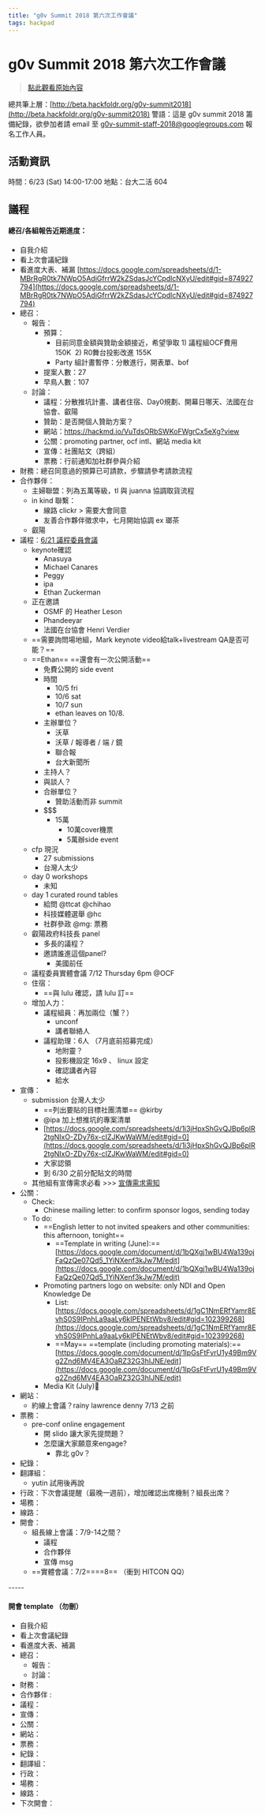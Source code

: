 ```yaml
---
title: "g0v Summit 2018 第六次工作會議"
tags: hackpad
---
```


# g0v Summit 2018 第六次工作會議

> [點此觀看原始內容](https://g0v.hackpad.tw/qlRjLIi6bIU)


總共筆上層：[http://beta.hackfoldr.org/g0v-summit2018](http://beta.hackfoldr.org/g0v-summit2018)
警語：這是 g0v summit 2018 籌備紀錄，欲參加者請 email 至 [g0v-summit-staff-2018@googlegroups.com](mailto:g0v-summit-staff-2018@googlegroups.com) 報名工作人員。

## 活動資訊

時間：6/23 (Sat) 14:00-17:00
地點：台大二活  604

## 議程

#### 總召/各組報告近期進度：

- 自我介紹
- 看上次會議紀錄
- 看進度大表、補漏 [https://docs.google.com/spreadsheets/d/1-MBrRgR0tk7NWpO5AdiGfrrW2kZSdasJcYCpdlcNXyU/edit#gid=874927794](https://docs.google.com/spreadsheets/d/1-MBrRgR0tk7NWpO5AdiGfrrW2kZSdasJcYCpdlcNXyU/edit#gid=874927794)
- 總召：
    - 報告：
        - 預算：
            - 目前同意金額與贊助金額接近，希望爭取 1) 議程組OCF費用 150K  2) R0舞台投影改進 155K
            - Party 組計畫暫停：分散進行，開表單、bof
        - 提案人數：27
        - 早鳥人數：107
    - 討論：
        - 議程：分散推坑計畫、講者住宿、Day0規劃、開幕日哪天、法國在台協會、叡陽
        - 贊助：是否開個人贊助方案？
        - 網站：[https://](https://hackmd.io/VuTdsORbSWKoFWgrCx5eXg?view)[hackmd.io/VuTdsORbSWKoFWgrCx5eXg?](https://hackmd.io/VuTdsORbSWKoFWgrCx5eXg?view)[view](https://hackmd.io/VuTdsORbSWKoFWgrCx5eXg?view)
        - 公關：promoting partner, ocf intl、網站 media kit
        - 宣傳：社團貼文（跨組）
        - 票務：行前通知加社群參與介紹
- 財務：總召同意過的預算已可請款，步驟請參考請款流程
- 合作夥伴：
    - 主婦聯盟：列為五萬等級，tl 與 juanna 協調取貨流程
    - in kind 聯繫：
        - 線路 clickr > 需要大會同意
        - 友善合作夥伴徵求中，七月開始協調 ex 瑯茶
    - 叡陽
- 議程：[6/21 議程委員會議](https://docs.google.com/document/d/1FcBlUgyAT15yLKDUMFYNOCSEHrRXRyg3t2Cxn6wxfYA/edit#)
    - keynote確認
        - Anasuya
        - Michael Canares
        - Peggy
        - ipa
        - Ethan Zuckerman
    - 正在邀請
        - OSMF 的 Heather Leson
        - Phandeeyar
        - 法國在台協會 Henri Verdier
    - ==需要詢問場地組，Mark keynote video給talk+livestream QA是否可能？==
    - ==Ethan==  ==還會有一次公開活動==
        - 免費公開的  side event
        - 時間
            - 10/5 fri
            - 10/6 sat
            - 10/7 sun
            - ethan leaves on 10/8.
        - 主辦單位？
            - 沃草
            - 沃草 / 報導者 / 端 / 鏡
            - 聯合報
            - 台大新聞所
        - 主持人？
        - 與談人？
        - 合辦單位？
            - 贊助活動而非 summit
        - $$$
            - 15萬
                - 10萬cover機票
                - 5萬辦side event
    - cfp  現況
        - 27 submissions
        - 台灣人太少
    - day 0 workshops
        - 未知
    - day 1 curated round tables
        - 給問 @ttcat @chihao
        - 科技媒體選舉 @hc
        - 社群參政 @mg: 票務
    - 叡陽政府科技長  panel
        - 多長的議程？
        - 邀請誰進這個panel?
            - 美國前任
    - 議程委員實體會議 7/12 Thursday 6pm @OCF
    - 住宿：
        - ==與 lulu 確認，請 lulu 訂==
    - 增加人力：
        - 議程組員：再加兩位（蟹？）
            - unconf
            - 講者聯絡人
        - 議程助理：6人 （7月底前招募完成）
            - 地附靈？
            - 投影機設定 16x9 、 linux 設定
            - 確認講者內容
            - 給水
- 宣傳：
    - submission 台灣人太少
        - ==列出要貼的目標社團清單== @kirby
        - @ipa 加上想推坑的專案清單
        - [https://docs.google.com/spreadsheets/d/1i3jHpxShGvQJBp6plR2tgNIxO-ZDy76x-cIZJKwWaWM/edit#gid=0](https://docs.google.com/spreadsheets/d/1i3jHpxShGvQJBp6plR2tgNIxO-ZDy76x-cIZJKwWaWM/edit#gid=0)
        - 大家認領
        - 到  6/30  之前分配貼文的時間
    - 其他組有宣傳需求必看 >>\> [宣傳需求需知](https://hackmd.io/RhNr5b3VSMyF_ZvJxnxohg)
- 公關：
    - Check:
        - Chinese mailing letter: to confirm sponsor logos, sending today
    - To do:
        - ==English letter to not invited speakers and other communities: this afternoon, tonight==
            - ==Template in writing (June):== [https://docs.google.com/document/d/1bQXgj1wBU4Wa139ojFaQzQe07Qd5_1YiNXenf3kJw7M/edit](https://docs.google.com/document/d/1bQXgj1wBU4Wa139ojFaQzQe07Qd5_1YiNXenf3kJw7M/edit)
        - Promoting partners logo on website: only NDI and Open Knowledge De
            - List: [https://docs.google.com/spreadsheets/d/1gC1NmERfYamr8EvhS0S9IPnhLa9aaLy6kIPENEtWbv8/edit#gid=102399268](https://docs.google.com/spreadsheets/d/1gC1NmERfYamr8EvhS0S9IPnhLa9aaLy6kIPENEtWbv8/edit#gid=102399268)
            - ==May== ==template (including promoting materials):== [https://docs.google.com/document/d/1IpGsFtFvrU1y49Bm9Vg2Znd6MV4EA3OaRZ32G3hIJNE/edit](https://docs.google.com/document/d/1IpGsFtFvrU1y49Bm9Vg2Znd6MV4EA3OaRZ32G3hIJNE/edit)
        - Media Kit (July):100:
- 網站：
    - 約線上會議？rainy lawrence denny 7/13 之前
- 票務：
    - pre-conf online engagement
        - 開  slido  讓大家先提問題？
        - 怎麼讓大家願意來engage?
            - 靠北  g0v？
- 紀錄：
- 翻譯組：
    - yutin 試用後再說
- 行政：下次會議提醒（最晚一週前），增加確認出席機制？組長出席？
- 場務：
- 線路：
- 開會：
    - 組長線上會議：7/9-14之間？
        - 議程
        - 合作夥伴
        - 宣傳 msg
    - ==實體會議：7/2====8== （衝到 HITCON QQ）







\-\-\-\-\-

#### 開會 template （勿刪）

- 自我介紹
- 看上次會議紀錄
- 看進度大表、補漏
- 總召：
    - 報告：
    - 討論：
- 財務：
- 合作夥伴 :
- 議程：
- 宣傳：
- 公關：
- 網站：
- 票務：
- 紀錄：
- 翻譯組：
- 行政：
- 場務：
- 線路：
- 下次開會：

